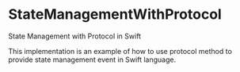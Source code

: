 # StateManagementWithProtocol
State Management with Protocol in Swift

This implementation is an example of how to use protocol method to provide state management event in Swift language.
